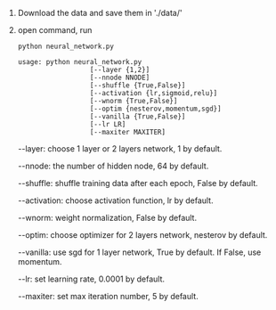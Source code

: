 1. Download the data and save them in './data/'

2. open command, run 

   ```shell
   python neural_network.py
   ```

   ```shell
   usage: python neural_network.py 
       				 [--layer {1,2}]
       				 [--nnode NNODE]
   					 [--shuffle {True,False}]
                     [--activation {lr,sigmoid,relu}]
                     [--wnorm {True,False}]
                     [--optim {nesterov,momentum,sgd}]
                     [--vanilla {True,False}]
                     [--lr LR]
                     [--maxiter MAXITER]        
   ```

   --layer: choose 1 layer or 2 layers network, 1 by default.

   --nnode: the number of hidden node, 64 by default.

   --shuffle: shuffle training data after each epoch, False by default.

   --activation: choose activation function, lr by default.

   --wnorm: weight normalization, False by default.

   --optim: choose optimizer for 2 layers network, nesterov by default.

   --vanilla: use sgd for 1 layer network, True by default. If False, use momentum.

   --lr: set learning rate, 0.0001 by default.

   --maxiter: set max iteration number, 5 by default.